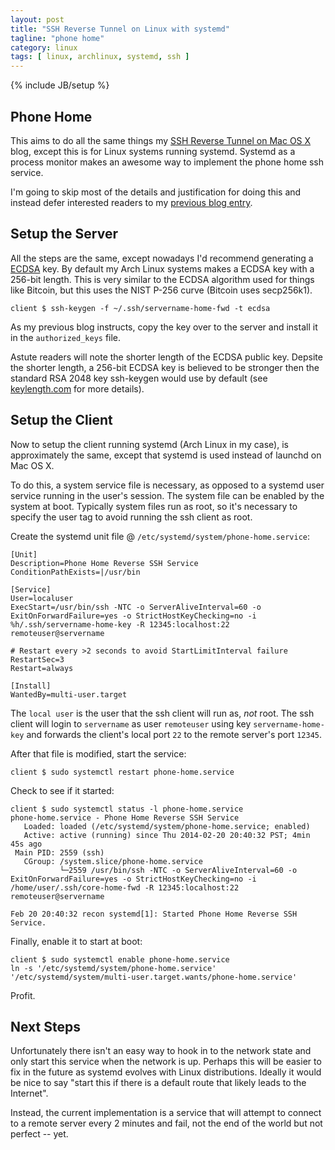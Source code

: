```yaml
---
layout: post
title: "SSH Reverse Tunnel on Linux with systemd"
tagline: "phone home"
category: linux
tags: [ linux, archlinux, systemd, ssh ]
---
```

{% include JB/setup %}

Phone Home
----------

This aims to do all the same things my [SSH Reverse Tunnel on Mac OS X](/osx/2013/06/20/ssh-reverse-tunnel-on-mac-os-x/) blog, except this is for Linux systems running systemd.  Systemd as a process monitor makes an awesome way to implement the phone home ssh service.

I'm going to skip most of the details and justification for doing this and instead defer interested readers to my [previous blog entry](/osx/2013/06/20/ssh-reverse-tunnel-on-mac-os-x/).


Setup the Server
----------------

All the steps are the same, except nowadays I'd recommend generating a [ECDSA](https://en.wikipedia.org/wiki/Elliptic_Curve_DSA) key.  By default my Arch Linux systems makes a ECDSA key with a 256-bit length.  This is very similar to the ECDSA algorithm used for things like Bitcoin, but this uses the NIST P-256 curve (Bitcoin uses secp256k1).

    client $ ssh-keygen -f ~/.ssh/servername-home-fwd -t ecdsa

As my previous blog instructs, copy the key over to the server and install it in the <code>authorized_keys</code> file.

Astute readers will note the shorter length of the ECDSA public key.  Depsite the shorter length, a 256-bit ECDSA key is believed to be stronger then the standard RSA 2048 key ssh-keygen would use by default (see [keylength.com](http://www.keylength.com) for more details).


Setup the Client
----------------

Now to setup the client running systemd (Arch Linux in my case), is approximately the same, except that systemd is used instead of launchd on Mac OS X.

To do this, a system service file is necessary, as opposed to a systemd user service running in the user's session.  The system file can be enabled by the system at boot.  Typically system files run as root, so it's necessary to specify the user tag to avoid running the ssh client as root.

Create the systemd unit file @ <code>/etc/systemd/system/phone-home.service</code>:

    [Unit]
    Description=Phone Home Reverse SSH Service
    ConditionPathExists=|/usr/bin

    [Service]
    User=localuser
    ExecStart=/usr/bin/ssh -NTC -o ServerAliveInterval=60 -o ExitOnForwardFailure=yes -o StrictHostKeyChecking=no -i %h/.ssh/servername-home-key -R 12345:localhost:22 remoteuser@servername

    # Restart every >2 seconds to avoid StartLimitInterval failure
    RestartSec=3
    Restart=always

    [Install]
    WantedBy=multi-user.target

The <code>local user</code> is the user that the ssh client will run as, *not* root.  The ssh client will login to <code>servername</code> as user <code>remoteuser</code> using key <code>servername-home-key</code> and forwards the client's local port <code>22</code> to the remote server's port <code>12345</code>.

After that file is modified, start the service:

    client $ sudo systemctl restart phone-home.service

Check to see if it started:

    client $ sudo systemctl status -l phone-home.service
    phone-home.service - Phone Home Reverse SSH Service
       Loaded: loaded (/etc/systemd/system/phone-home.service; enabled)
       Active: active (running) since Thu 2014-02-20 20:40:32 PST; 4min 45s ago
     Main PID: 2559 (ssh)
       CGroup: /system.slice/phone-home.service
               └─2559 /usr/bin/ssh -NTC -o ServerAliveInterval=60 -o ExitOnForwardFailure=yes -o StrictHostKeyChecking=no -i /home/user/.ssh/core-home-fwd -R 12345:localhost:22 remoteuser@servername

    Feb 20 20:40:32 recon systemd[1]: Started Phone Home Reverse SSH Service.

Finally, enable it to start at boot:

    client $ sudo systemctl enable phone-home.service
    ln -s '/etc/systemd/system/phone-home.service' '/etc/systemd/system/multi-user.target.wants/phone-home.service'

Profit.


Next Steps
----------

Unfortunately there isn't an easy way to hook in to the network state and only start this service when the network is up.  Perhaps this will be easier to fix in the future as systemd evolves with Linux distributions.  Ideally it would be nice to say "start this if there is a default route that likely leads to the Internet".

Instead, the current implementation is a service that will attempt to connect to a remote server every 2 minutes and fail, not the end of the world but not perfect -- yet.
